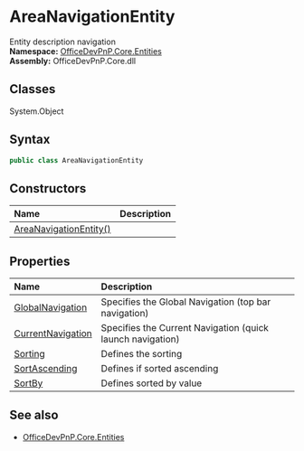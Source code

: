 # AreaNavigationEntity
Entity description navigation  
**Namespace:** [OfficeDevPnP.Core.Entities](OfficeDevPnP.Core.Entities.md)  
**Assembly:** OfficeDevPnP.Core.dll  
## Classes
System.Object  
## Syntax
```C#
public class AreaNavigationEntity
```
## Constructors
|**Name**|**Description**|
|:-----|:-----|
| [AreaNavigationEntity()](AreaNavigationEntityconstructor1details.md) | 
## Properties
|**Name**|**Description**|
|:-----|:-----|
| [GlobalNavigation](AreaNavigationEntity.GlobalNavigation.md) | Specifies the Global Navigation (top bar navigation)
| [CurrentNavigation](AreaNavigationEntity.CurrentNavigation.md) | Specifies the Current Navigation (quick launch navigation)
| [Sorting](AreaNavigationEntity.Sorting.md) | Defines the sorting
| [SortAscending](AreaNavigationEntity.SortAscending.md) | Defines if sorted ascending
| [SortBy](AreaNavigationEntity.SortBy.md) | Defines sorted by value
## See also
- [OfficeDevPnP.Core.Entities](OfficeDevPnP.Core.Entities.md)

